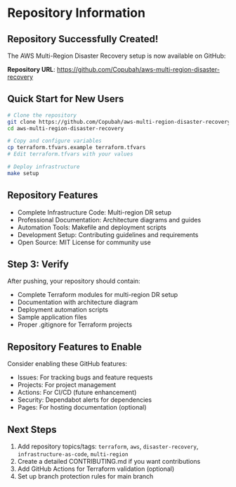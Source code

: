 # Repository Information

## Repository Successfully Created!

The AWS Multi-Region Disaster Recovery setup is now available on GitHub:

**Repository URL**: https://github.com/Copubah/aws-multi-region-disaster-recovery

##  Quick Start for New Users

```bash
# Clone the repository
git clone https://github.com/Copubah/aws-multi-region-disaster-recovery.git
cd aws-multi-region-disaster-recovery

# Copy and configure variables
cp terraform.tfvars.example terraform.tfvars
# Edit terraform.tfvars with your values

# Deploy infrastructure
make setup
```

## Repository Features

- Complete Infrastructure Code: Multi-region DR setup
- Professional Documentation: Architecture diagrams and guides
- Automation Tools: Makefile and deployment scripts
- Development Setup: Contributing guidelines and requirements
- Open Source: MIT License for community use

## Step 3: Verify

After pushing, your repository should contain:
- Complete Terraform modules for multi-region DR setup
- Documentation with architecture diagram
- Deployment automation scripts
- Sample application files
- Proper .gitignore for Terraform projects

## Repository Features to Enable

Consider enabling these GitHub features:
- Issues: For tracking bugs and feature requests
- Projects: For project management
- Actions: For CI/CD (future enhancement)
- Security: Dependabot alerts for dependencies
- Pages: For hosting documentation (optional)

## Next Steps

1. Add repository topics/tags: `terraform`, `aws`, `disaster-recovery`, `infrastructure-as-code`, `multi-region`
2. Create a detailed CONTRIBUTING.md if you want contributions
3. Add GitHub Actions for Terraform validation (optional)
4. Set up branch protection rules for main branch